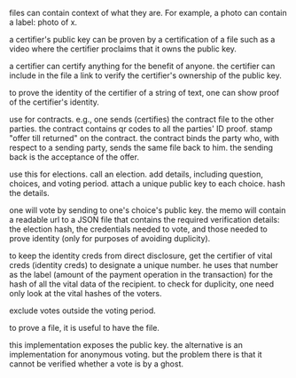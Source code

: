 files can contain context of what they are. For example, a photo can contain a label: photo of x.

a certifier's public key can be proven by a certification of a file such as a video where the certifier proclaims that it owns the public key.

a certifier can certify anything for the benefit of anyone. the certifier can include in the file a link to verify the certifier's ownership of the public key.

to prove the identity of the certifier of a string of text, one can show proof of the certifier's identity.

use for contracts. e.g., one sends (certifies) the contract file to the other parties. the contract contains qr codes to all the parties' ID proof. stamp "offer till returned" on the contract. the contract binds the party who, with respect to a sending party, sends the same file back to him. the sending back is the acceptance of the offer.

use this for elections. call an election. add details, including question, choices, and voting period. attach a unique public key to each choice. hash the details.

one will vote by sending to one's choice's public key. the memo will contain a readable url to a JSON file that contains the required verification details: the election hash, the credentials needed to vote, and those needed to prove identity (only for purposes of avoiding duplicity).

to keep the identity creds from direct disclosure, get the certifier of vital creds (identity creds) to designate a unique number. he uses that number as the label (amount of the payment operation in the transaction) for the hash of all the vital data of the recipient. to check for duplicity, one need only look at the vital hashes of the voters.

exclude votes outside the voting period.

to prove a file, it is useful to have the file.

this implementation exposes the public key. the alternative is an implementation for anonymous voting. but the problem there is that it cannot be verified whether a vote is by a ghost.